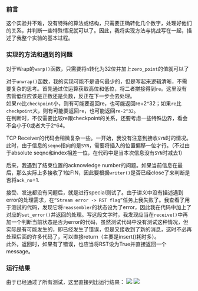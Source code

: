 ### 前言
这个实验并不难，没有特殊的算法或结构，只需要正确转化几个数字，处理好他们的关系，并判断一些特殊情况就可以了。因此，我将实现方法与挑战写在一起，描述了我整个实验的基本过程。
### 实现的方法和遇到的问题
对于Wrap的`warp()`函数，只需要将`n`转化为32位并加上`zero_point`的值就可以了

对于`unwrap()`函数，我的实现可能不是语句最少的，但是写起来逻辑清晰，不需要复杂的思考。首先通过位运算获取高位和低位，将二者拼接得到`re`。这里没有去管低位应该是正数还是负数，反正在下一步会去处理。<br>
如果`re`比`checkpoint`小，则有可能要返回re，也可能返回re+2^32；如果`re`比`checkpoint`大，则有可能要返回`re`，也可能返回`re-2^32`。<br>
在判断时，不仅需要比较re跟checkpoint的关系，还要考虑一些特殊边界，看会不会小于0或者大于2^64。

TCP Receiver的代码会稍微复杂一些。一开始，我没有注意到接收`SYN`时的情况。此时，由于信息的`seqno`指向的是`SYN`，需要将插入的位置偏移一位才行。（不过由于absolute seqno和index相差一位，在代码中是当本次信息没有`SYN`时减去1）

后来，我遇到了结束位置的acknowledge number的问题。如果当前信息在最后，那么实际上多接收了1位FIN，因此要根据`writer()`是否已经close了来判断是否将`ack_no`+1.

接受、发送都没有问题后，就是进行special测试了。由于讲义中没有描述遇到error的处理需求，在`“Stream error -> RST flag”`任务上我失败了。我查看了用于测试的代码，发现它将`reassembler`的状态设为了error，因此我在代码中加上了对应的`set_error()`并返回的处理。写这段文字时，我发现应当在`receive()`中再加一个判断当前状态是否为error的代码，虽然测试代码中没有测试这种情况，但实际是有可能发生的，即已经发生了错误，但是又接收到了新的消息，这时不必再处理后面的许多代码了，可以直接return（主要是insert()耗时多）。<br>
此外，返回时，如果有了错误，也应当将RST设为True并直接返回一个message。

### 运行结果
由于已经通过了所有测试，这里直接列出运行结果：
![](../check2-2.png)
![](../check2-1.png)